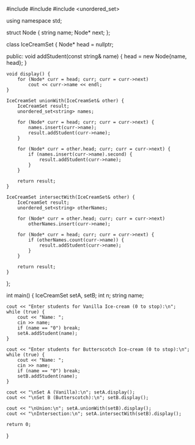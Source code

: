 #include <iostream>
#include <string>
#include <unordered_set>
 
using namespace std;
 
struct Node {
    string name;
    Node* next;
};
 
class IceCreamSet {
    Node* head = nullptr;
 
public:
    void addStudent(const string& name) {
        head = new Node{name, head};
    }
 
    void display() {
        for (Node* curr = head; curr; curr = curr->next)
            cout << curr->name << endl;
    }
 
    IceCreamSet unionWith(IceCreamSet& other) {
        IceCreamSet result;
        unordered_set<string> names;
 
        for (Node* curr = head; curr; curr = curr->next) {
            names.insert(curr->name);
            result.addStudent(curr->name);
        }
 
        for (Node* curr = other.head; curr; curr = curr->next) {
            if (names.insert(curr->name).second) {
                result.addStudent(curr->name);
            }
        }
 
        return result;
    }
 
    IceCreamSet intersectWith(IceCreamSet& other) {
        IceCreamSet result;
        unordered_set<string> otherNames;
 
        for (Node* curr = other.head; curr; curr = curr->next)
            otherNames.insert(curr->name);
 
        for (Node* curr = head; curr; curr = curr->next) {
            if (otherNames.count(curr->name)) {
                result.addStudent(curr->name);
            }
        }
 
        return result;
    }
};
 
int main() {
    IceCreamSet setA, setB;
    int n;
    string name;
 
    cout << "Enter students for Vanilla Ice-cream (0 to stop):\n";
    while (true) {
        cout << "Name: ";
        cin >> name;
        if (name == "0") break;
        setA.addStudent(name);
    }
 
    cout << "Enter students for Butterscotch Ice-cream (0 to stop):\n";
    while (true) {
        cout << "Name: ";
        cin >> name;
        if (name == "0") break;
        setB.addStudent(name);
    }
 
    cout << "\nSet A (Vanilla):\n"; setA.display();
    cout << "\nSet B (Butterscotch):\n"; setB.display();
 
    cout << "\nUnion:\n"; setA.unionWith(setB).display();
    cout << "\nIntersection:\n"; setA.intersectWith(setB).display();
 
    return 0;
}
